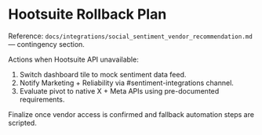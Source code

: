 # Hootsuite Rollback Plan

Reference: `docs/integrations/social_sentiment_vendor_recommendation.md` — contingency section.

Actions when Hootsuite API unavailable:
1. Switch dashboard tile to mock sentiment data feed.
2. Notify Marketing + Reliability via #sentiment-integrations channel.
3. Evaluate pivot to native X + Meta APIs using pre-documented requirements.

Finalize once vendor access is confirmed and fallback automation steps are scripted.
